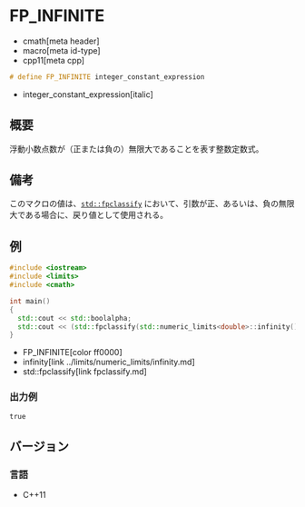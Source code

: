# FP_INFINITE
* cmath[meta header]
* macro[meta id-type]
* cpp11[meta cpp]

```cpp
# define FP_INFINITE integer_constant_expression
```
* integer_constant_expression[italic]

## 概要
浮動小数点数が（正または負の）無限大であることを表す整数定数式。


## 備考
このマクロの値は、[`std::fpclassify`](fpclassify.md) において、引数が正、あるいは、負の無限大である場合に、戻り値として使用される。


## 例
```cpp example
#include <iostream>
#include <limits>
#include <cmath>

int main()
{
  std::cout << std::boolalpha;
  std::cout << (std::fpclassify(std::numeric_limits<double>::infinity()) == FP_INFINITE) << std::endl;
}
```
* FP_INFINITE[color ff0000]
* infinity[link ../limits/numeric_limits/infinity.md]
* std::fpclassify[link fpclassify.md]

### 出力例
```
true
```


## バージョン
### 言語
- C++11
